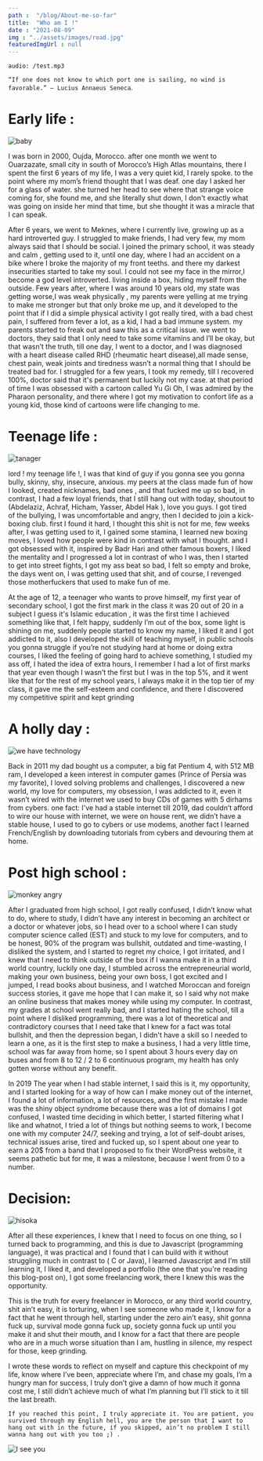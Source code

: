```yaml
---
path :  "/blog/About-me-so-far"
title:  "Who am I !"
date : "2021-08-09"
img : "../assets/images/road.jpg"
featuredImgUrl : null
---
```


`audio: /test.mp3`

`“If one does not know to which port one is sailing, no wind is favorable.” — Lucius Annaeus Seneca`.

# Early life :

![baby](https://media.giphy.com/media/l4pTeSVeMlLSXVhm0/giphy.gif)

I was born in 2000, Oujda, Morocco. after one month we went to Ouarzazate, small city in south of Morocco’s High Atlas mountains, there I spent the first 6 years of my life, I was a very quiet kid, I rarely spoke. to the point where my mom’s friend thought that I was deaf. one day I asked her for a glass of water. she turned her head to see where that strange voice coming for, she found me, and she literally shut down, I don't exactly what was going on inside her mind that time, but she thought it was a miracle that I can speak.

After 6 years, we went to Meknes, where I currently live, growing up as a hard introverted guy. I struggled to make friends, I had very few, my mom always said that I should be social. I joined the primary school, it was steady and calm , getting used to it, until one day, where I had an accident on a bike where I broke the majority of my front teeths. and there my darkest insecurities started to take my soul. I could not see my face in the mirror,I become a god level introverted. living inside a box, hiding myself from the outside. Few years after, where I was around 10 years old, my state was getting worse,I was weak physically , my parents were yelling at me trying to make me stronger but that only broke me up, and it developed to the point that if I did a simple physical activity I got really tired, with a bad chest pain, I suffered from fever a lot, as a kid, I had a bad immune system. my parents started to freak out and saw this as a critical issue. we went to doctors, they said that I only need to take some vitamins and I’ll be okay, but that wasn’t the truth, till one day, I went to a doctor, and I was diagnosed with a heart disease called RHD (rheumatic heart disease),all made sense, chest pain, weak joints and tiredness wasn’t a normal thing that I should be treated bad for. I struggled for a few years, I took my remedy, till I recovered 100%, doctor said that it's permanent but luckily not my case. at that period of time I was obsessed with a cartoon called Yu Gi Oh, I was admired by the Pharaon personality, and there where I got my motivation to confort life as a young kid, those kind of cartoons were life changing to me.

# Teenage life :

![tanager](https://media.giphy.com/media/3oEjI80DSa1grNPTDq/giphy.gif)

lord ! my teenage life !, I was that kind of guy if you gonna see you gonna bully, skinny, shy, insecure, anxious. my peers at the class made fun of how I looked, created nicknames, bad ones , and that fucked me up so bad, in contrast, I had a few loyal friends, that I still hang out with today, shoutout to (Abdelaziz, Achraf, Hicham, Yasser, Abdel Hak ), love you guys. 
I got tired of the bullying, I was uncomfortable and angry, then I decided to join a kick-boxing club. first I found it hard, I thought this shit is not for me,  few weeks after, I was getting used to it, I gained some stamina, I learned new boxing moves, I loved how people were kind in contrast with what I thought. and I got obsessed with it, inspired by Badr Hari and other famous boxers, I liked the mentality and I progressed a lot in contrast of who I was, then I started to get into street fights, I got my ass beat so bad, I felt so empty and broke, the days went on, I was getting used that shit, and of course, I revenged those motherfuckers that used to make fun of me.

At the age of 12, a teenager who wants to prove himself, my first year of secondary school, I got the first mark in the class it was 20 out of 20 in a subject I guess it's Islamic education , it was the first time I achieved something like that, I felt happy, suddenly I’m out of the box, some light is shining on me, suddenly people started to know my name, I liked it and I got addicted to it, also I developed the skill of teaching myself, in public schools you gonna struggle if you’re not studying hard at home or doing extra courses, I liked the feeling of going hard to achieve something, I studied my ass off, I hated the idea of extra hours, I remember I had a lot of first marks that year even though I wasn’t the first but I was in the top 5%, and it went like that for the rest of my school years, I always make it in the top tier of my class, it gave me the self-esteem and confidence, and there I discovered my competitive spirit and kept grinding

# A holly day : 

![we have technology](https://media.giphy.com/media/CTX0ivSQbI78A/giphy.gif)

Back in 2011 my dad bought us a computer, a big fat Pentium 4, with 512 MB ram, I developed a keen interest in computer games (Prince of Persia was my favorite), I loved solving problems and challenges, I discovered a new world, my love for computers, my obsession, I was addicted to it, even it wasn’t wired with the internet we used to buy CDs of games with 5 dirhams from cybers. 
one fact: I've had a stable internet till 2019, dad couldn’t afford to wire our house with internet, we were on house rent, we didn’t have a stable house, I used to go to cybers or use modems, another fact I learned French/English by downloading tutorials from cybers and devouring them at home.

# Post high school :

![monkey angry](https://media.giphy.com/media/5Zesu5VPNGJlm/giphy.gif) 

After I graduated from high school, I got really confused, I didn’t know what to do, where to study, I didn’t have any interest in becoming an architect or a doctor or whatever jobs, so I head over to a school where I can study computer science called (EST) and stuck to my love for computers, and to be honest, 90% of the program was bullshit, outdated and time-wasting, I disliked the system, and I started to regret my choice, I got irritated, and I knew that I need to think outside of the box if I wanna make it in a third world country, luckily one day, I stumbled across the entrepreneurial world, making your own business, being your own boss, I got excited and I jumped, I read books about business, and I watched Moroccan and foreign success stories, it gave me hope that I can make it, so I said why not make an online business that makes money while using my computer. In contrast, my grades at school went really bad, and I started hating the school, till a point where I disliked programming, there was a lot of theoretical and contradictory courses that I need take that I knew for a fact was total bullshit, and then the depression began, I didn't have a skill so I needed to learn a one, as it is the first step to make a business, I  had a very little time, school was far away from home, so I spent about 3 hours every day on buses and from 8 to 12 / 2 to 6 continuous program, my health has only gotten worse without any benefit.

In 2019 The year when I had stable internet, I said this is it, my opportunity, and I started looking for a way of how can I make money out of the internet, I found a lot of information, a lot of resources, and the first mistake I made was the shiny object syndrome because there was a lot of domains I got confused, I wasted time deciding in which better, I started filtering what I like and whatnot, I tried a lot of things but nothing seems to work, I become one with my computer 24/7, seeking and trying, a lot of self-doubt arises, technical issues arise, tired and fucked up, so I spent about one year to earn a 20$ from a band that I proposed to fix their WordPress website, it seems pathetic but for me, it was a milestone, because I went from 0 to a number.

# Decision:

![hisoka](https://media.giphy.com/media/eLGzgzgySiRJS/giphy.gif)

After all these experiences, I knew that I need to focus on one thing, so I turned back to programming, and this is due to Javascript (programming language), it was practical and I found that I can build with it without struggling much in contrast to ( C or Java), I learned Javascript and I’m still learning it, I liked it, and developed a portfolio (the one that you're reading this blog-post on), I got some freelancing work, there I knew this was the opportunity.

This is the truth for every freelancer in Morocco, or any third world country, shit ain’t easy, it is torturing, when I see someone who made it, I know for a fact that he went through hell, starting under the zero ain’t easy, shit gonna fuck  up, survival mode gonna fuck up, society gonna fuck up until you make it and shut their mouth, and I know for a fact that there are people who are in a much worse situation than I am, hustling in silence, my respect for those, keep grinding.

I wrote these words to reflect on myself and capture this checkpoint of my life, know where I’ve been, appreciate where I’m, and chase my goals, I’m a hungry man for success, I truly don’t give a damn of how much it gonna cost me, I still didn’t achieve much of what I’m planning but I’ll stick to it till the last breath.

`If you reached this point, I truly appreciate it. You are patient, you survived through my English hell, you are the person that I want to hang out with in the future, if you skipped, ain’t no problem I still wanna hang out with you too ;) .`

![I see you](https://media.giphy.com/media/Mp4hQy51LjY6A/giphy.gif)





 

 
